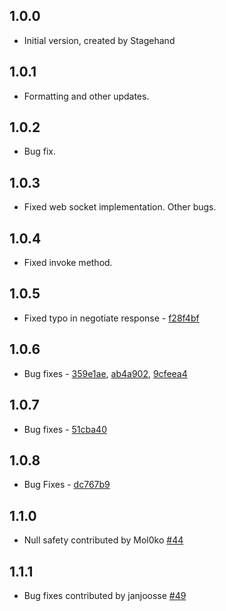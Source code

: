## 1.0.0

- Initial version, created by Stagehand

## 1.0.1

- Formatting and other updates.

## 1.0.2 

- Bug fix.

## 1.0.3 

- Fixed web socket implementation. Other bugs.

## 1.0.4

- Fixed invoke method.

## 1.0.5

- Fixed typo in negotiate response - [f28f4bf](https://github.com/jamiewest/signalr_core/commit/f28f4bfa6f174dc24b2614ece057fcaaf3d121d1) 

## 1.0.6

- Bug fixes - [359e1ae](https://github.com/dart-lang/http/commit/469ea67d412d4e90ade81bc672b601d4d663e685), [ab4a902](https://github.com/jamiewest/signalr_core/commit/ab4a9020c72c5ba1f9560940fade536516cb1292), [9cfeea4](https://github.com/jamiewest/signalr_core/commit/9cfeea4a86a78ce32f29a3147cf58532415ea814)

## 1.0.7

- Bug fixes - [51cba40](https://github.com/jamiewest/signalr_core/commit/51cba400e52640b7f2fdf0dd4154061d8117e778)

## 1.0.8

- Bug Fixes - [dc767b9](https://github.com/jamiewest/signalr_core/commit/dc767b943a5cf9dee6d464cae5c7e015c99deb50)

## 1.1.0

- Null safety contributed by Mol0ko [#44](https://github.com/jamiewest/signalr_core/commit/7e8eaaf7a7940c60385a076625b75f126a1292d7)

## 1.1.1 

- Bug fixes contributed by janjoosse [#49](https://github.com/jamiewest/signalr_core/pull/49)